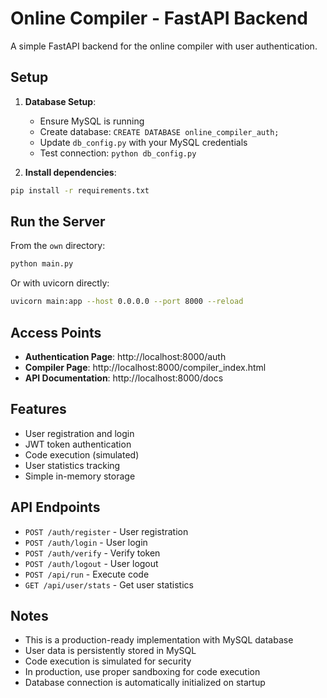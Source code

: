 # Online Compiler - FastAPI Backend

A simple FastAPI backend for the online compiler with user authentication.

## Setup

1. **Database Setup**:
   - Ensure MySQL is running
   - Create database: `CREATE DATABASE online_compiler_auth;`
   - Update `db_config.py` with your MySQL credentials
   - Test connection: `python db_config.py`

2. **Install dependencies**:
```bash
pip install -r requirements.txt
```

## Run the Server

From the `own` directory:
```bash
python main.py
```

Or with uvicorn directly:
```bash
uvicorn main:app --host 0.0.0.0 --port 8000 --reload
```

## Access Points

- **Authentication Page**: http://localhost:8000/auth
- **Compiler Page**: http://localhost:8000/compiler_index.html
- **API Documentation**: http://localhost:8000/docs

## Features

- User registration and login
- JWT token authentication
- Code execution (simulated)
- User statistics tracking
- Simple in-memory storage

## API Endpoints

- `POST /auth/register` - User registration
- `POST /auth/login` - User login
- `POST /auth/verify` - Verify token
- `POST /auth/logout` - User logout
- `POST /api/run` - Execute code
- `GET /api/user/stats` - Get user statistics

## Notes

- This is a production-ready implementation with MySQL database
- User data is persistently stored in MySQL
- Code execution is simulated for security
- In production, use proper sandboxing for code execution
- Database connection is automatically initialized on startup

